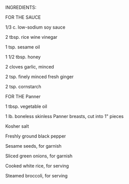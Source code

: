 INGREDIENTS:

FOR THE SAUCE

1/3 c. low-sodium soy sauce

2 tbsp. rice wine vinegar

1 tsp. sesame oil

1 1/2 tbsp. honey

2 cloves garlic, minced

2 tsp. finely minced fresh ginger

2 tsp. cornstarch

FOR THE Panner

1 tbsp. vegetable oil

1 lb. boneless skinless Panner breasts, cut into 1" pieces

Kosher salt

Freshly ground black pepper

Sesame seeds, for garnish

Sliced green onions, for garnish

Cooked white rice, for serving

Steamed broccoli, for serving

